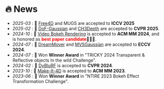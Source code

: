 # 🔥 News
<!-- 加点表情包,直接复制图片即可  https://github.com/guodongxiaren/README/blob/master/emoji.md?tdsourcetag=s_pcqq_aiomsg -->
- *2025-03* : 🎉 [Free4D](https://free4d.github.io/) and MUGS  are accepted to **ICCV 2025**
- *2025-02* : 🎉 [DoF-Gaussian](https://dof-gaussian.github.io/) and [CH3Depth](https://openaccess.thecvf.com/content/CVPR2025/papers/Li_CH3Depth_Efficient_and_Flexible_Depth_Foundation_Model_with_Flow_Matching_CVPR_2025_paper.pdf) are accepted to **CVPR 2025**.
- *2024-10* : 🎉 [Video Bokeh Rendering](https://dlnext.acm.org/doi/10.1145/3664647.3680629) is accepted to **ACM MM 2024**, and is honored as **<font color=red>best paper candidate</font>**🚀🚀🚀.
- *2024-07* : 🎉 [DreamMover](https://dreamm0ver.github.io/) and [MVSGaussian](https://mvsgaussian.github.io/) are accepted to **ECCV 2024**.
- *2024-07* : 🎉  Won **Winner Award** in "TRICKY 2024 Transparent & Reflective objects In the wild Challenge".
- *2024-02* : 🎉 [DyBluRF](https://github.com/huiqiang-sun/DyBluRF) is accepted to **CVPR 2024**.
- *2023-10* : 🎉 [Make-It-4D](https://github.com/leoShen917/Make-It-4D) is accepted to **ACM MM 2023**.
- *2023-06* : 🎉 Won **Winner Award** in "NTIRE 2023 Bokeh Effect Transformation Challenge".